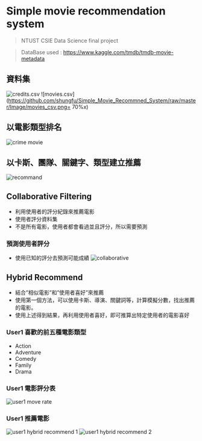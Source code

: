 # Simple movie recommendation system
> NTUST CSIE Data Science final project

> DataBase used : https://www.kaggle.com/tmdb/tmdb-movie-metadata

## 資料集
![credits.csv](https://github.com/shungfu/Simple_Movie_Recommned_System/raw/master/Image/credits_csv.png)
![movies.csv](https://github.com/shungfu/Simple_Movie_Recommned_System/raw/master/Image/movies_csv.png= 70%x)

## 以電影類型排名
![crime movie](https://github.com/shungfu/Simple_Movie_Recommned_System/raw/master/Image/crime.png)

## 以卡斯、團隊、關鍵字、類型建立推薦
![recommand](https://github.com/shungfu/Simple_Movie_Recommned_System/raw/master/Image/recommand1.png)

## Collaborative Filtering
* 利用使用者的評分紀錄來推薦電影
* 使用者評分資料集
* 不是所有電影，使用者都會看過並且評分，所以需要預測
### 預測使用者評分
* 使用已知的評分去預測可能成績
![collaborative](https://github.com/shungfu/Simple_Movie_Recommned_System/raw/master/Image/colla.png)

## Hybrid Recommend
* 結合”相似電影”和”使用者喜好”來推薦
* 使用第一個方法，可以使用卡斯、導演、關鍵詞等，計算模擬分數，找出推薦的電影。
* 使用上述得到結果，再利用使用者喜好，即可推算出特定使用者的電影喜好

### User1 喜歡的前五種電影類型
* Action
* Adventure
* Comedy
* Family
* Drama

### User1 電影評分表
![user1 move rate](https://github.com/shungfu/Simple_Movie_Recommned_System/raw/master/Image/user1_rate.png)

### User1 推薦電影
![user1 hybrid recommend 1](https://github.com/shungfu/Simple_Movie_Recommned_System/raw/master/Image/user1_hybrid.png)
![user1 hybrid recommend 2](https://github.com/shungfu/Simple_Movie_Recommned_System/raw/master/Image/user1_hybrid2.png)




